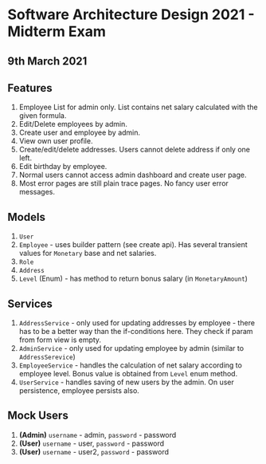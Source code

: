 # Software Architecture Design 2021 - Midterm Exam

## 9th March 2021

## Features

1. Employee List for admin only. List contains net salary calculated with the given formula.
2. Edit/Delete employees by admin.
3. Create user and employee by admin.
4. View own user profile.
5. Create/edit/delete addresses. Users cannot delete address if only one left.
6. Edit birthday by employee.
7. Normal users cannot access admin dashboard and create user page.
8. Most error pages are still plain trace pages. No fancy user error messages.

## Models

1. `User`
2. `Employee` - uses builder pattern (see create api). Has several transient values for `Monetary` base and net salaries.
3. `Role`
4. `Address`
5. `Level` (Enum) - has method to return bonus salary (in `MonetaryAmount`)

## Services

1. `AddressService` - only used for updating addresses by employee - there has to be a better way than the if-conditions here. They check if param from form view is empty.
2. `AdminService` - only used for updating employee by admin (similar to `AddressSerevice`)
3. `EmployeeService` - handles the calculation of net salary according to employee level. Bonus value is obtained from `Level` enum method.
4. `UserService` - handles saving of new users by the admin. On user persistence, employee persists also.

## Mock Users

1. **(Admin)** `username` - admin, `password` - password
2. **(User)** `username` - user, `password` - password
3. **(User)** `username` - user2, `password` - password
